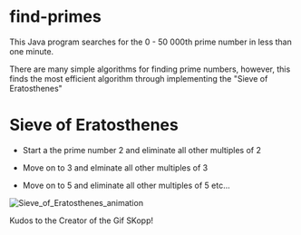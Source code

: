 # find-primes
This Java program searches for the 0 - 50 000th prime number in less than one minute.

There are many simple algorithms for finding prime numbers, however, this finds the most efficient algorithm through implementing the "Sieve of Eratosthenes"

# Sieve of Eratosthenes
- Start a the prime number 2 and eliminate all other multiples of 2

- Move on to 3 and elminate all other multiples of 3

- Move on to 5 and eliminate all other multiples of 5 etc...


![Sieve_of_Eratosthenes_animation](https://user-images.githubusercontent.com/59797227/105047827-d26d9f00-5a38-11eb-8242-3ca2cbfda342.gif)


Kudos to the Creator of the Gif SKopp!
